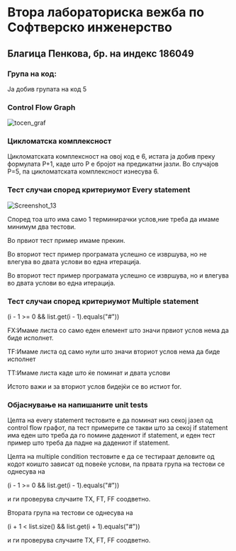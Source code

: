 # Втора лабораториска вежба по Софтверско инженерство
## Благица Пенкова, бр. на индекс 186049
### Група на код:
Ја добив групата на код 5

### Control Flow Graph
![tocen_graf](https://user-images.githubusercontent.com/62502968/84269326-5cf83280-ab29-11ea-9c30-7fe404d58296.png)


### Цикломатска комплексност
Цикломатската комплексност на овој код е 6, истата ја добив преку формулата P+1, каде што P е бројот на предикатни јазли. Во случајoв P=5, па цикломатската комплексност изнесува 6.

### Тест случаи според критериумот Every statement
![Screenshot_13](https://user-images.githubusercontent.com/62502968/84269456-84e79600-ab29-11ea-8beb-3d5e55dfc440.png)

Според тоа што има само 1 терминирачки услов,ние треба да имаме минимум два тестови.

Во првиот тест пример имаме прекин.

Во вториот тест пример програмата услешно се извршува, но не влегува во двата услови во една итерација.

Во вториот тест пример програмата услешно се извршува, но и влегува во двата услови во една итерација.

### Тест случаи според критериумот Multiple statement
(i - 1 >= 0 && list.get(i - 1).equals("#"))

FX:Имаме листа со само еден елемент што значи првиот услов нема да биде исполнет.

TF:Имаме листа од само нули што значи вториот услов нема да биде исполнет

TT:Имаме листа каде што ќе поминат и двата услови

Истото важи и за вториот услов бидејќи се во истиот for.

### Објаснување на напишаните unit tests
Целта на every statement тестовите е да поминат низ секој јазел од control flow графот, па тест примерите се такви што за секој if statement има еден што треба да го помине дадениот if statement, и еден тест пример што треба да падне на дадениот if statement.

Целта на multiple condition тестовите е да се тестираат деловите од кодот коишто зависат од повеќе услови, па првата група на тестови се однесува на

(i - 1 >= 0 && list.get(i - 1).equals("#"))

и ги проверува случаите TX, FT, FF соодветно.

Втората група на тестови се однесува на

(i + 1 < list.size() && list.get(i + 1).equals("#"))

и ги проверува случаите TX, FT, FF соодветно.


